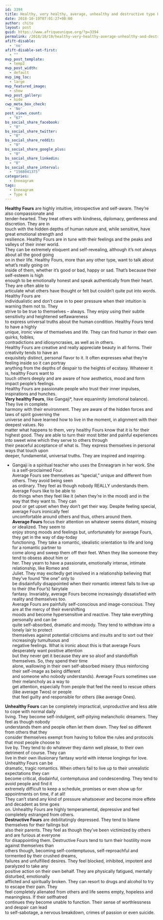 ```yaml
---
id: 3394
title: Healthy, very healthy, average, unhealthy and destructive type Four Enneagram traits.
date: 2018-10-19T07:01:27+00:00
author: chito
layout: post
guid: https://www.afriqueunique.org/?p=3394
permalink: /2018/10/19/healthy-very-healthy-average-unhealthy-and-destructive-type-four-enneagram-traits/
afift-disable:
  - 'no'
afift-disable-set-first:
  - ""
mvp_post_template:
  - temp2
mvp_post_width:
  - default
mvp_img_loc:
  - large
mvp_featured_image:
  - show
mvp_post_gallery:
  - hide
cwp_meta_box_check:
  - 'No'
post_views_count:
  - "67"
bs_social_share_facebook:
  - "0"
bs_social_share_twitter:
  - "0"
bs_social_share_reddit:
  - "0"
bs_social_share_google_plus:
  - "0"
bs_social_share_linkedin:
  - "0"
bs_social_share_interval:
  - "1568041375"
categories:
  - Enneagram
tags:
  - Enneagram
  - Type 4
---
```

**Healthy Fours** are highly intuitive, introspective and self-aware. They’re also compassionate and  
tender-hearted. They treat others with kindness, diplomacy, gentleness and discretion. They are in  
touch with the hidden depths of human nature and, while sensitive, have great emotional strength and  
resilience. Healthy Fours are in tune with their feelings and the peaks and valleys of their inner world.  
They can be extremely eloquent and self-revealing, although it’s not always about all the good going  
on in their life. Healthy Fours, more than any other type, want to talk about what’s really going on  
inside of them, whether it’s good or bad, happy or sad. That’s because their self-esteem is high  
enough to be emotionally honest and speak authentically from their heart. They are often able to  
articulate what others have thought or felt but couldn’t quite put into words. Healthy Fours are  
individualistic and don’t cave in to peer pressure when their intuition is warning them not to. They  
strive to be true to themselves – always. They enjoy using their subtle sensitivity and heightened selfawareness  
to express universal truths about the human condition. Healthy Fours tend to have a highly  
unique, ironic view of themselves and life. They can find humor in their own quirks, foibles,  
contradictions and idiosyncrasies, as well as in others.  
Healthy Fours are creative and really appreciate beauty in all forms. Their creativity tends to have an  
exquisitely distinct, personal flavor to it. It often expresses what they’re feeling inside so it can portray  
anything from the depths of despair to the heights of ecstasy. Whatever it is, healthy Fours want to  
touch others deeply and are aware of how aesthetics, mood and form impact people’s feelings.  
Healthy Fours are passionate people who trust their inner impulses, inspirations and hunches.  
**Very healthy Fours**, like Gangaji*, have equanimity (emotional balance). They live in complete  
harmony with their environment. They are aware of the hidden forces and laws of spirit governing the  
universe and have learned how to live in the moment, in alignment with their deepest values. No  
matter what happens to them, very healthy Fours know that it is for their highest good. They are able&nbsp;to turn their most bitter and painful experiences into sweet wine which they serve to others through  
their peaceful acceptance of what is. They express themselves in personal ways that touch upon  
deeper, fundamental, universal truths. They are inspired and inspiring.  
* Gangaji is a spiritual teacher who uses the Enneagram in her work. She is a self-proclaimed Four.  
Average Fours see themselves as “special,” unique and different from others. They avoid being seen  
as ordinary. They feel as though nobody REALLY understands them. Average Fours like to be able to  
do things when they feel like it (when they’re in the mood) and in the way that they want to. They can  
pout or get upset when they don’t get their way. Despite feeling special, average Fours ironically feel  
uncomfortable around others and thus, others around them.  
**Average Fours** focus their attention on whatever seems distant, missing or idealized. They seem to  
enjoy strong moods and feelings but, unfortunately for average Fours, they get in the way of day-today  
functioning. They take a romantic, idealistic orientation to life and long for a romantic partner to  
come along and sweep them off their feet. When they like someone they tend to obsess about him or  
her. They yearn to have a passionate, emotionally intense, intimate relationship, like Romeo and  
Juliet. They may excitedly get involved in a relationship believing that they’ve found “the one” only to  
be disdainfully disappointed when their romantic interest fails to live up to their (the Four’s) fairytale  
fantasy. Invariably, average Fours become increasingly dissatisfied with reality and themselves too.  
Average Fours are painfully self-conscious and image-conscious. They are at the mercy of their evershifting  
moods and become hypersensitive and reactive. They take everything personally and can be  
quite self-absorbed, dramatic and moody. They tend to withdraw into a lonely lair to protect  
themselves against potential criticisms and insults and to sort out their increasingly tumultuous and  
negative feelings. What is ironic about this is that average Fours desperately want positive attention  
but they never get it because they are so aloof and standoffish themselves. So, they spend their time  
alone, wallowing in their own self-absorbed misery (thus reinforcing their self-image as being different  
and someone who nobody understands). Average Fours sometimes use their melancholy as a way to  
get attention, especially from people that feel the need to rescue others (like average Twos) or people  
that feel guilty and responsible for others (like average Ones).

**Unhealthy Fours** can be completely impractical, unproductive and less able to cope with normal daily  
living. They become self-indulgent, self-pitying melancholic dreamers. They feel as though nobody  
understands them and people often let them down. They feel so different from others that they  
consider themselves exempt from having to follow the rules and protocols that most people choose to  
live by. They tend to do whatever they damn well please, to their own detriment of course. They can  
live in their own illusionary fantasy world with intense longings for love. Unhealthy Fours can be  
dramatic, tragic romantics. When others fail to live up to their unrealistic expectations they can  
become critical, disdainful, contemptuous and condescending. They tend to avoid people and find it  
extremely difficult to keep a schedule, promises or even show up for appointments on time, if at all!  
They can’t stand any kind of pressure whatsoever and become more effete and decadent as time goes  
on. Unhealthy Fours are highly temperamental, depressive and feel completely estranged from others.  
**Destructive Fours** are debilitatingly depressed. They tend to blame themselves for their failings but  
also their parents. They feel as though they’ve been victimized by others and are furious at everyone  
for disappointing them. Destructive Fours tend to turn their hostility more against themselves than  
others though, becoming self-contemptuous, self-reproachful and tormented by their crushed dreams,  
failures and unfulfilled desires. They feel blocked, inhibited, impotent and paralyzed to take any  
positive action on their own behalf. They are physically fatigued, mentally disturbed, emotionally  
afflicted and spiritually broken. They can resort to drugs and alcohol to try to escape their pain. They  
feel completely alienated from others and life seems empty, hopeless and meaningless. If their selfhatred  
continues they become unable to function. Their sense of worthlessness and despair can lead  
to self-sabotage, a nervous breakdown, crimes of passion or even suicide.